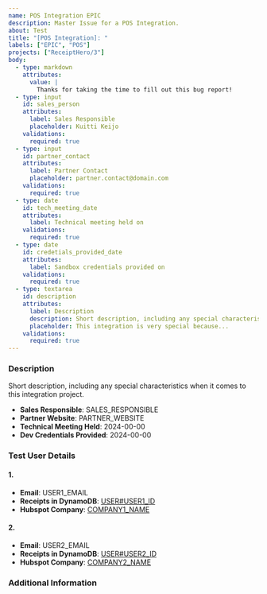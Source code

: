 ```yaml
---
name: POS Integration EPIC
description: Master Issue for a POS Integration.
about: Test
title: "[POS Integration]: "
labels: ["EPIC", "POS"]
projects: ["ReceiptHero/3"]
body:
  - type: markdown
    attributes:
      value: |
        Thanks for taking the time to fill out this bug report!
  - type: input
    id: sales_person
    attributes:
      label: Sales Responsible
      placeholder: Kuitti Keijo
    validations:
      required: true
  - type: input
    id: partner_contact
    attributes:
      label: Partner Contact
      placeholder: partner.contact@domain.com
    validations:
      required: true
  - type: date
    id: tech_meeting_date
    attributes:
      label: Technical meeting held on
    validations:
      required: true
  - type: date
    id: credetials_provided_date
    attributes:
      label: Sandbox credentials provided on
    validations:
      required: true
  - type: textarea
    id: description
    attributes:
      label: Description
      description: Short description, including any special characteristics when it comes to this integration project 
      placeholder: This integration is very special because...
    validations:
      required: true
---
```


### Description

Short description, including any special characteristics when it comes to this integration project.

- **Sales Responsible**: SALES_RESPONSIBLE
- **Partner Website**: PARTNER_WEBSITE
- **Technical Meeting Held**: 2024-00-00
- **Dev Credentials Provided**: 2024-00-00

### Test User Details

#### 1.
- **Email**: USER1_EMAIL
- **Receipts in DynamoDB**: [USER#USER1_ID](https://eu-central-1.console.aws.amazon.com/dynamodbv2/home?region=eu-central-1#item-explorer?index=GSI1&operation=QUERY&pk=USER%USER1_ID&sk=RECEIPT&skComparator=BEGINS_WITH&sorting=DESC&table=dev-Hero)
- **Hubspot Company**: [COMPANY1_NAME](https://app.hubspot.com/contacts/7265974/record/0-2/HS1_ID)

#### 2.
- **Email**: USER2_EMAIL
- **Receipts in DynamoDB**: [USER#USER2_ID](https://eu-central-1.console.aws.amazon.com/dynamodbv2/home?region=eu-central-1#item-explorer?index=GSI1&operation=QUERY&pk=USER%USER2_ID&sk=RECEIPT&skComparator=BEGINS_WITH&sorting=DESC&table=dev-Hero)
- **Hubspot Company**: [COMPANY2_NAME](https://app.hubspot.com/contacts/7265974/record/0-2/HS2_ID)

### Additional Information

